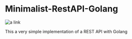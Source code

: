 # Minimalist-RestAPI-Golang

  ![a link](https://jokermario.semaphoreci.com/badges/Minimalist-RestAPI-Golang.svg?style=shields)

This a very simple implementation of a REST API with Golang
